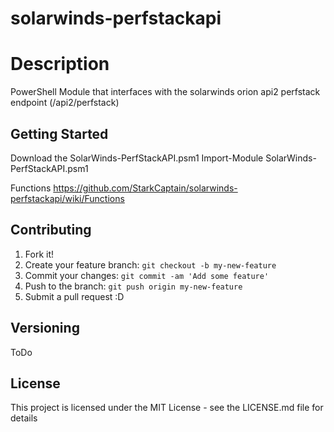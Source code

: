 # solarwinds-perfstackapi

# Description

PowerShell Module that interfaces with the solarwinds orion api2 perfstack endpoint (/api2/perfstack)

## Getting Started

Download the SolarWinds-PerfStackAPI.psm1
Import-Module SolarWinds-PerfStackAPI.psm1

Functions
https://github.com/StarkCaptain/solarwinds-perfstackapi/wiki/Functions

## Contributing

1. Fork it!
2. Create your feature branch: `git checkout -b my-new-feature`
3. Commit your changes: `git commit -am 'Add some feature'`
4. Push to the branch: `git push origin my-new-feature`
5. Submit a pull request :D

## Versioning

ToDo

## License

This project is licensed under the MIT License - see the LICENSE.md file for details


